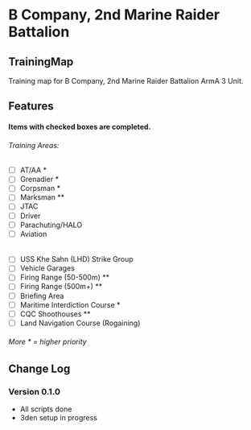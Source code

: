 # B Company, 2nd Marine Raider Battalion
## TrainingMap
Training map for B Company, 2nd Marine Raider Battalion ArmA 3 Unit.

## Features

#### Items with checked boxes are completed.
###### Training Areas:
- [ ] AT/AA *
- [ ] Grenadier *
- [ ] Corpsman *
- [ ] Marksman **
- [ ] JTAC
- [ ] Driver
- [ ] Parachuting/HALO
- [ ] Aviation

######
- [ ] USS Khe Sahn (LHD) Strike Group
- [ ] Vehicle Garages
- [ ] Firing Range (50-500m) **
- [ ] Firing Range (500m+) **
- [ ] Briefing Area
- [ ] Maritime Interdiction Course *
- [ ] CQC Shoothouses **
- [ ] Land Navigation Course (Rogaining)

###### More * = higher priority

## Change Log

### Version 0.1.0
- All scripts done
- 3den setup in progress